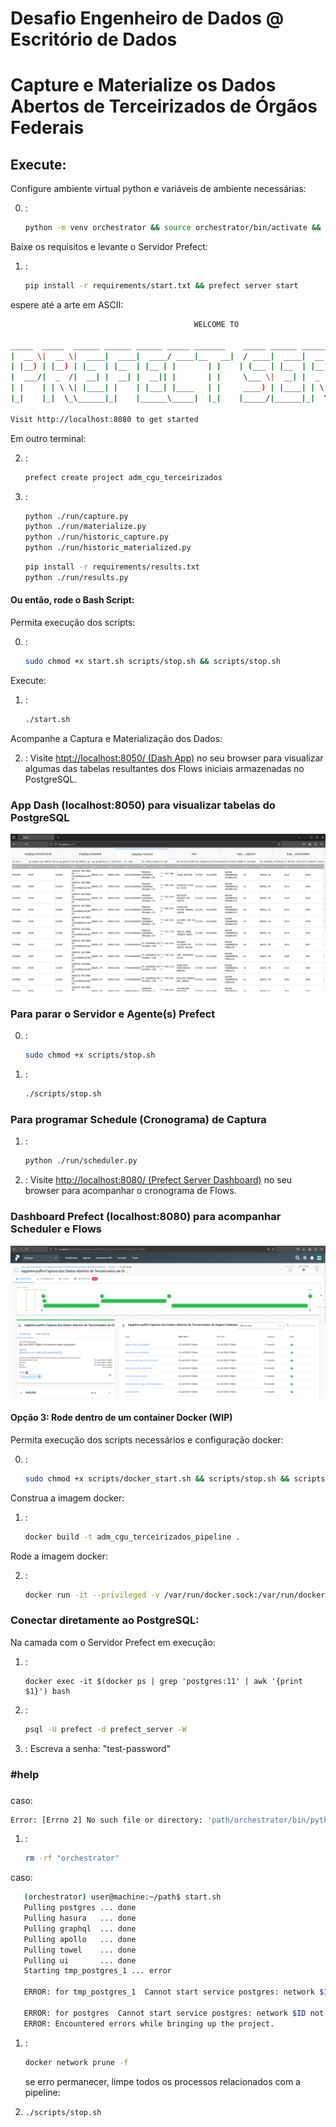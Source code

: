 # Desafio Engenheiro de Dados @ Escritório de Dados
# Capture e Materialize os Dados Abertos de Terceirizados de Órgãos Federais

## Execute:

Configure ambiente virtual python e variáveis de ambiente necessárias:

0. :
   ```sh
   python -m venv orchestrator && source orchestrator/bin/activate && cp .env.example .env
   ```

Baixe os requisitos e levante o Servidor Prefect:

1. :
   ```sh
   pip install -r requirements/start.txt && prefect server start
   ```

espere até a arte em ASCII:
```sh
                                         WELCOME TO

_____  _____  ______ ______ ______ _____ _______    _____ ______ _______      ________ _____
|  __ \|  __ \|  ____|  ____|  ____/ ____|__   __|  / ____|  ____|  __ \ \    / /  ____|  __ \
| |__) | |__) | |__  | |__  | |__ | |       | |    | (___ | |__  | |__) \ \  / /| |__  | |__) |
|  ___/|  _  /|  __| |  __| |  __|| |       | |     \___ \|  __| |  _  / \ \/ / |  __| |  _  /
| |    | | \ \| |____| |    | |___| |____   | |     ____) | |____| | \ \  \  /  | |____| | \ \
|_|    |_|  \_\______|_|    |______\_____|  |_|    |_____/|______|_|  \_\  \/   |______|_|  \_\

Visit http://localhost:8080 to get started
```

Em outro terminal:

2. :
   ```sh
   prefect create project adm_cgu_terceirizados
   ```
3. :
   ```sh
   python ./run/capture.py
   python ./run/materialize.py
   python ./run/historic_capture.py
   python ./run/historic_materialized.py
   ```
   ```sh
   pip install -r requirements/results.txt
   python ./run/results.py
   ```


#### Ou então, rode o Bash Script:

Permita execução dos scripts:

0. :
   ```sh
   sudo chmod +x start.sh scripts/stop.sh && scripts/stop.sh
   ```
Execute:

1. :
   ```sh
   ./start.sh
   ```

Acompanhe a Captura e Materialização dos Dados:

2. :
   Visite [htpt://localhost:8050/ (Dash App)](http://localhost:8050/) no seu browser
    para visualizar algumas das tabelas resultantes dos Flows iniciais armazenadas no PostgreSQL.

### App Dash (localhost:8050) para visualizar tabelas do PostgreSQL
![dash_visualization_staging_transformed](images/dash_visualization_staging_transformed.png)

### Para parar o Servidor e Agente(s) Prefect

0. :
   ```sh
   sudo chmod +x scripts/stop.sh
   ```

1. :
   ```sh
   ./scripts/stop.sh
   ```

### Para programar Schedule (Cronograma) de Captura

1. :
   ```sh
   python ./run/scheduler.py
   ```
2. :
   Visite [http://localhost:8080/ (Prefect Server Dashboard)](http://localhost:8080/) no seu browser para acompanhar o cronograma de Flows.

### Dashboard Prefect (localhost:8080) para acompanhar Scheduler e Flows
![prefect_dashboard_capture_flow_visualization](images/prefect_dashboard_capture_flow_visualization.png)

#### Opção 3: Rode dentro de um container Docker (WIP)

Permita execução dos scripts necessários e configuração docker:

0. :
   ```sh
   sudo chmod +x scripts/docker_start.sh && scripts/stop.sh && scripts/stop.sh && sudo docker service start
   ```

Construa a imagem docker:

1. : 
   ```sh
   docker build -t adm_cgu_terceirizados_pipeline .
   ```
   <!-- É esperado que "Installing build dependencies: finished with status 'done'" e "Running setup install for numpy" demore um pouquinho. -->

Rode a imagem docker:

2. : 
   ```sh
   docker run -it --privileged -v /var/run/docker.sock:/var/run/docker.sock -p 8080:8080 -p 4200:4200 -p 8050:8050 adm_cgu_terceirizados_pipeline
   ```

### Conectar diretamente ao PostgreSQL:

Na camada com o Servidor Prefect em execução:

1. : 
   ```
   docker exec -it $(docker ps | grep 'postgres:11' | awk '{print $1}') bash
   ```
2. :
   ```sh
   psql -U prefect -d prefect_server -W
   ```
3. :
Escreva a senha: "test-password"

### #help
<!-- ###
caso:
   Caso utilizando sistema operacional Windows:

0. :
   Caso utilizando sistema operacional Windows - utilize através do WSL. -->


###
caso:
   ```sh
   Error: [Errno 2] No such file or directory: 'path/orchestrator/bin/python'
   ```

1. :
   ```sh
   rm -rf "orchestrator"
   ```

caso:
```sh
   (orchestrator) user@machine:~/path$ start.sh
   Pulling postgres ... done
   Pulling hasura   ... done
   Pulling graphql  ... done
   Pulling apollo   ... done
   Pulling towel    ... done
   Pulling ui       ... done
   Starting tmp_postgres_1 ... error

   ERROR: for tmp_postgres_1  Cannot start service postgres: network $ID not found

   ERROR: for postgres  Cannot start service postgres: network $ID not found
   ERROR: Encountered errors while bringing up the project.
   ```
1. :
   ```sh
   docker network prune -f
   ```

   se erro permanecer, limpe todos os processos relacionados com a pipeline:
1. 
   ```sh
   ./scripts/stop.sh
   ```